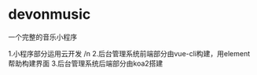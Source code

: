 # devonmusic
一个完整的音乐小程序

1.小程序部分运用云开发  /n
2.后台管理系统前端部分由vue-cli构建，用element帮助构建界面
3.后台管理系统后端部分由koa2搭建

